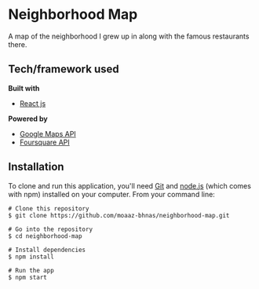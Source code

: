 # Neighborhood Map
A map of the neighborhood I grew up in along with the famous restaurants there.

## Tech/framework used
<b>Built with</b>
- [React js](https://reactjs.org/)    

<b>Powered by</b>  
- [Google Maps API](https://developers.google.com/maps/documentation/)
- [Foursquare API](https://developer.foursquare.com/)

## Installation
To clone and run this application, you'll need [Git](https://git-scm.com/)  and [node.js](https://nodejs.org/en/) (which comes with npm) installed on your computer. From your command line: 
```
# Clone this repository
$ git clone https://github.com/moaaz-bhnas/neighborhood-map.git

# Go into the repository
$ cd neighborhood-map

# Install dependencies
$ npm install

# Run the app
$ npm start
```
